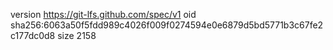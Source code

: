 version https://git-lfs.github.com/spec/v1
oid sha256:6063a50f5fdd989c4026f009f0274594e0e6879d5bd5771b3c67fe2c177dc0d8
size 2158
